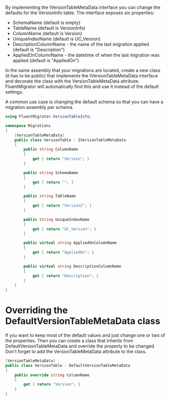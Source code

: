 By implementing the IVersionTableMetaData interface you can change the defaults for the VersionInfo table. The interface exposes six properties:
* SchemaName (default is empty)
* TableName (default is VersionInfo)
* ColumnName (default is Version)
* UniqueIndexName (default is UC_Version)
* DescriptionColumnName - the name of the last migration applied (default is "Description")
* AppliedOnColumnName - the datetime of when the last migration was applied (default is "AppliedOn")

In the same assembly that your migrations are located, create a new class (it has to be public) that implements the IVersionTableMetaData interface and decorate the class with the VersionTableMetaData attribute. FluentMigrator will automatically find this and use it instead of the default settings.

A common use case is changing the default schema so that you can have a migration assembly per schema. 

```c#
using FluentMigrator.VersionTableInfo;

namespace Migrations
{
    [VersionTableMetaData]
    public class VersionTable : IVersionTableMetaData
    {
        public string ColumnName
        {
            get { return "Version"; }
        }

        public string SchemaName
        {
            get { return ""; }
        }

        public string TableName
        {
            get { return "Version2"; }
        }

        public string UniqueIndexName
        {
            get { return "UC_Version"; }
        }

        public virtual string AppliedOnColumnName
        {
            get { return "AppliedOn"; }
        }

        public virtual string DescriptionColumnName
        {
            get { return "Description"; }
        }
    }
}
```

# Overriding the DefaultVersionTableMetaData class

If you want to keep most of the default values and just change one or two of the properties. Then you can create a class that inherits from DefaultVersionTableMetaData and override the property to be changed. Don't forget to add the VersionTableMetaData attribute to the class.

```c#
[VersionTableMetaData]
public class VersionTable : DefaultVersionTableMetaData
{
    public override string ColumnName
    {
        get { return "Version"; }
    }
}
```